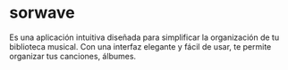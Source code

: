 # sorwave

Es una aplicación intuitiva diseñada para simplificar la organización de tu biblioteca musical. Con una interfaz elegante y fácil de usar, te permite organizar tus canciones, álbumes.
